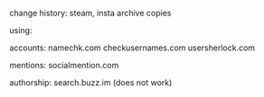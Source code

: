 change history: steam, insta
archive copies


using:

accounts:
namechk.com
checkusernames.com
usersherlock.com


mentions:
socialmention.com

authorship:
search.buzz.im (does not work)

